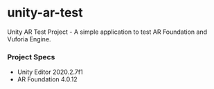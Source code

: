 # unity-ar-test
Unity AR Test Project - A simple application to test AR Foundation and Vuforia Engine.


### Project Specs
 - Unity Editor 2020.2.7f1
 - AR Foundation 4.0.12
